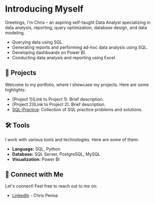 # Introducing Myself

Greetings, I'm Chris – an aspiring self-taught Data Analyst specializing in data analysis, reporting, query optimization, database design, and data modeling.

- Querying data using SQL.
- Generating reports and performing ad-hoc data analysis using SQL.
- Developing dashboards on Power BI.
- Conducting data analysis and reporting using Excel.

## 🚀 Projects

Welcome to my portfolio, where I showcase my projects. Here are some highlights:

- [Project 1](Link to Project 1): Brief description.
- [Project 2](Link to Project 2): Brief description.
- [SQL-Practice](https://github.com/chrispenna/SQL-Practice-Problems/blob/main/README.md): Collection of SQL practice problems and solutions.


## 🛠️ Tools

I work with various tools and technologies. Here are some of them:

- **Language:** SQL, Python
- **Database:** SQL Server, PostgreSQL, MySQL
- **Visualization:** Power BI

## 👋 Connect with Me

Let's connect! Feel free to reach out to me on:

- [LinkedIn](https://www.linkedin.com/in/chris-penna-0b524226b/) - Chris Penna
